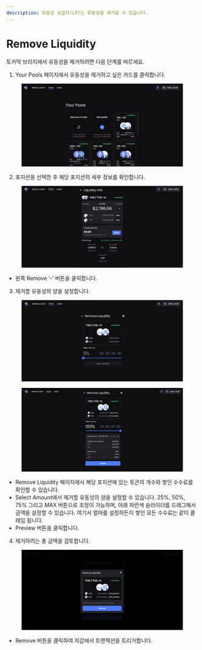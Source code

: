 ```yaml
---
description: 유동성 공급자(LP)는 유동성을 제거할 수 있습니다.
---
```


# Remove Liquidity

토카막 브리지에서 유동성을 제거하려면 다음 단계를 따르세요.

1. Your Pools 페이지에서 유동성을 제거하고 싶은 카드를 클릭합니다.

<figure><img src="../../../.gitbook/assets/image (300).png" alt=""><figcaption></figcaption></figure>

2. 포지션을 선택한 후 해당 포지션의 세부 정보를 확인합니다.

<figure><img src="../../../.gitbook/assets/image (301).png" alt=""><figcaption></figcaption></figure>

* 왼쪽 Remove ‘-’ 버튼을 클릭합니다.

3. 제거할 유동성의 양을 설정합니다.

<figure><img src="../../../.gitbook/assets/image (302).png" alt=""><figcaption></figcaption></figure>

<figure><img src="../../../.gitbook/assets/image (306).png" alt=""><figcaption></figcaption></figure>

* Remove Liquidity 페이지에서 해당 포지션에 있는 토큰의 개수와 쌓인 수수료를 확인할 수 있습니다.
* Select Amount에서 제거할 유동성의 양을 설정할 수 있습니다. 25%, 50%, 75% 그리고 MAX 버튼으로 조정이 가능하며, 아래 파란색 슬라이더를 드래그해서 금액을 설정할 수 있습니다. 여기서 얼마를 설정하든지 쌓인 모든 수수료는 같이 클레임 됩니다.
* Preview 버튼을 클릭합니다.

4. 제거하려는 총 금액을 검토합니다.

<figure><img src="../../../.gitbook/assets/image (308).png" alt=""><figcaption></figcaption></figure>

* Remove 버튼을 클릭하여 지갑에서 트랜잭션을 트리거합니다.
